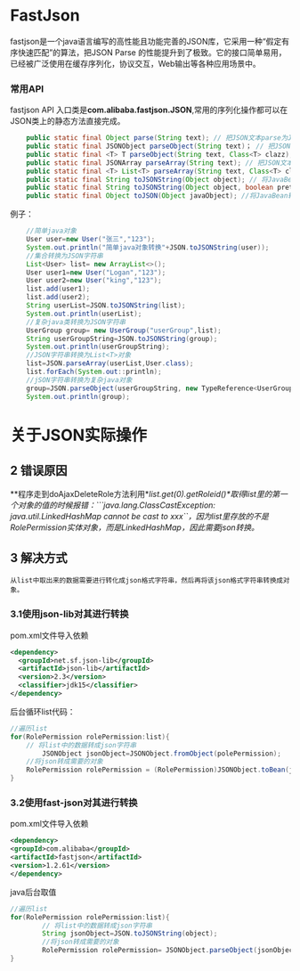 # FastJson

fastjson是一个java语言编写的高性能且功能完善的JSON库，它采用一种“假定有序快速匹配”的算法，把JSON Parse 的性能提升到了极致。它的接口简单易用，已经被广泛使用在缓存序列化，协议交互，Web输出等各种应用场景中。

### 常用API
fastjson API 入口类是**com.alibaba.fastjson.JSON**,常用的序列化操作都可以在JSON类上的静态方法直接完成。
```java
    public static final Object parse(String text); // 把JSON文本parse为JSONObject或者JSONArray 
    public static final JSONObject parseObject(String text)； // 把JSON文本parse成JSONObject    
    public static final <T> T parseObject(String text, Class<T> clazz); // 把JSON文本parse为JavaBean 
    public static final JSONArray parseArray(String text); // 把JSON文本parse成JSONArray 
    public static final <T> List<T> parseArray(String text, Class<T> clazz); //把JSON文本parse成JavaBean集合 
    public static final String toJSONString(Object object); // 将JavaBean序列化为JSON文本 
    public static final String toJSONString(Object object, boolean prettyFormat); // 将JavaBean序列化为带格式的JSON文本 
    public static final Object toJSON(Object javaObject); //将JavaBean转换为JSONObject或者JSONArray。
```
例子：
```java
    //简单java对象
    User user=new User("张三","123");
    System.out.println("简单java对象转换"+JSON.toJSONString(user));
    //集合转换为JSON字符串
    List<User> list= new ArrayList<>();
    User user1=new User("Logan","123");
    User user2=new User("king","123");
    list.add(user1);
    list.add(user2);
    String userList=JSON.toJSONString(list);
    System.out.println(userList);
    //复杂java类转换为JSON字符串
    UserGroup group= new UserGroup("userGroup",list);
    String userGroupString=JSON.toJSONString(group);
    System.out.println(userGroupString);
    //JSON字符串转换为List<T>对象
    list=JSON.parseArray(userList,User.class);
    list.forEach(System.out::println);
    //jSON字符串转换为复杂java对象
    group=JSON.parseObject(userGroupString, new TypeReference<UserGroup>(){});
    System.out.println(group);
```





# 关于JSON实际操作



## **2 错误原因**

**程序走到doAjaxDeleteRole方法利用\**list.get(0).getRoleid()\**取得list里的第一个对象的值的时候报错：```java.lang.ClassCastException: java.util.LinkedHashMap cannot be cast to xxx``，因为list里存放的不是RolePermission实体对象，而是LinkedHashMap，因此需要json转换。**



## **3 解决方式**

`从list中取出来的数据需要进行转化成json格式字符串，然后再将该json格式字符串转换成对象。`

### 3.1使用json-lib对其进行转换

pom.xml文件导入依赖

```xml
<dependency>	
  <groupId>net.sf.json-lib</groupId>
  <artifactId>json-lib</artifactId>
  <version>2.3</version>
  <classifier>jdk15</classifier>
</dependency>
```

 后台循环list代码：

```java
//遍历list
for(RolePermission rolePermission:list){    
    // 将list中的数据转成json字符串    
  		JSONObject jsonObject=JSONObject.fromObject(polePermission);    
    //将json转成需要的对象    
    RolePermission rolePermission = (RolePermission)JSONObject.toBean(jsonObject, RolePermission.class);
}
```

###  3.2使用fast-json对其进行转换

pom.xml文件导入依赖

```xml
<dependency>
<groupId>com.alibaba</groupId>
<artifactId>fastjson</artifactId>
<version>1.2.61</version>
</dependency>
```

java后台取值

```java
//遍历list
for(RolePermission rolePermission:list){
		// 将list中的数据转成json字符串
		String jsonObject=JSON.toJSONString(object);
		//将json转成需要的对象
		RolePermission rolePermission= JSONObject.parseObject(jsonObject,RolePermission.class);
}
```

